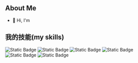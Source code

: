 ## About Me
- 👋 Hi, I'm

## 我的技能(my skills)
![Static Badge](https://img.shields.io/badge/Java-%2340AEF0)
![Static Badge](https://img.shields.io/badge/Spring-%2313C100?style=flat-square&logo=spring&logoColor=fff)
![Static Badge](https://img.shields.io/badge/Python-%234495D1?style=flat-square%logo=python&logoColor=fff)
![Static Badge](https://img.shields.io/badge/Linux-%23FCC624?style=flat-square&logo=linux&logoColor=fff)
![Static Badge](https://img.shields.io/badge/Docker-%232496ED?style=flat-square&logo=Docker&logoColor=fff)
![Static Badge](https://img.shields.io/badge/Git-%23F05032?style=flat-square&logo=git&logoColor=fff)




<!--
**996136583/996136583** is a ✨ _special_ ✨ repository because its `README.md` (this file) appears on your GitHub profile.

Here are some ideas to get you started:

- 🔭 I’m currently working on ...
- 🌱 I’m currently learning ...
- 👯 I’m looking to collaborate on ...
- 🤔 I’m looking for help with ...
- 💬 Ask me about ...
- 📫 How to reach me: ...
- 😄 Pronouns: ...
- ⚡ Fun fact: ...
-->
